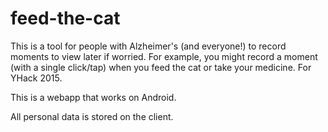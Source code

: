 # feed-the-cat
This is a tool for people with Alzheimer's (and everyone!) to record moments to view later if worried. For example, you might record a moment (with a single click/tap) when you feed the cat or take your medicine. For YHack 2015.

This is a webapp that works on Android. 

All personal data is stored on the client.
